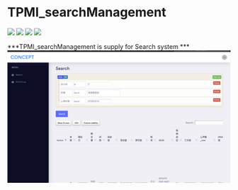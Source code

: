 # TPMI_searchManagement

![](https://img.shields.io/static/v1?label=python&message=3.7&color=yellow)
![](https://img.shields.io/static/v1?label=mysql&message=8.X&color=red)
![](https://img.shields.io/static/v1?label=Django&message=3.0.3&color=green)
![](https://img.shields.io/static/v1?label=Docker&message=3.0.3&color=blue)

***TPMI_searchManagement is supply for Search system ***
<a href=""><img src="img/main.png" title="FVCproductions" alt="FVCproductions"></a>

